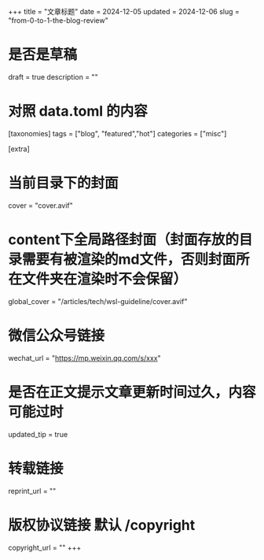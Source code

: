 +++
title = "文章标题"
date = 2024-12-05
updated = 2024-12-06
slug = "from-0-to-1-the-blog-review"
# 是否是草稿
draft = true
description = ""

# 对照 data.toml 的内容
[taxonomies]
tags = ["blog", "featured","hot"]
categories = ["misc"]

[extra]
# 当前目录下的封面
cover = "cover.avif"
# content下全局路径封面（封面存放的目录需要有被渲染的md文件，否则封面所在文件夹在渲染时不会保留）
global_cover  = "/articles/tech/wsl-guideline/cover.avif"
# 微信公众号链接
wechat_url = "https://mp.weixin.qq.com/s/xxx"
# 是否在正文提示文章更新时间过久，内容可能过时
updated_tip = true
# 转载链接
reprint_url = ""
# 版权协议链接 默认 /copyright
copyright_url = ""
+++